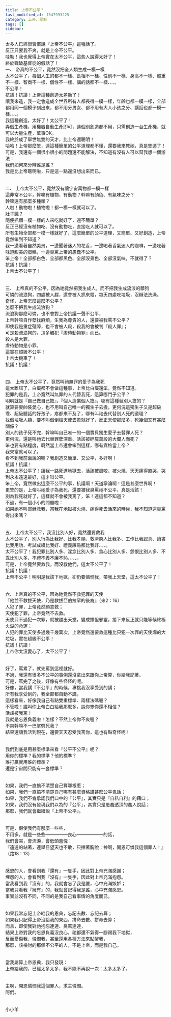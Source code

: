 ```yaml
---
title: 上帝不公平？
last_modified_at: 1547993225
category: 上帝、耶穌
tags: []
sidebar: 
---
```


<p>太多人已經很習慣說『上帝不公平』這種話了。<br/>反正只要我不爽，就是上帝不公平。<br/>哇勒！我也覺得上帝實在太不公平，這些人說得太好了！<br/>終於戳破基督徒的假話了！<br/><!--more-->一、	帝真的不公平，竟然沒把全人類生成一模一樣<br/>太不公平了，每個人生的都不一樣、長相不一樣、性別不一樣、身高不一樣、體重不一樣、智商不一樣、個性不一樣、講的話都不一樣、、、。<br/>不公平！<br/>抗議！抗議！上帝這種創造太差勁了！<br/>讓我來造，我一定會造成全世界所有人都長得一模一樣，年齡也都一模一樣，全部都用同一個模子刻出來，都不用分男女、都不用有大人小孩之分、講話也都一模一樣、、、。<br/>我這種創造，太好了！太公平了！<br/>弄個生產機，用機器自動生產即可，連個別創造都不用，只需創造一台生產機，就可以大量生產，萬事OK。<br/>我終於成了舉世無雙的天才，比上帝還聰明！<br/>哈哈！上帝那麼笨，連這種簡單的公平道理都不懂，還要我來教祂，真是笨透了！<br/>可是，我還有一個很小很小的問題還不能解決，不知道有沒有人可以幫我想一個辦法：<br/>我們如何來分辨誰是誰？<br/>我是比上帝聰明啦，只是這一點還沒想出來而已。<br/><br/><br/>二、	上帝太不公平，竟然沒有讓宇宙萬物都一模一樣<br/>這非常不公平，幹嘛有植物、有動物？幹嘛有顏色、有氣味之分？<br/>幹嘛還有那麼多種類？<br/>人啦！動物啦！植物啦！都一模一樣就可以了。<br/>肚子餓？<br/>隨便抓個一模一樣的人來吃就好了，還不簡單？<br/>反正已經沒有植物吃、沒有動物吃，直接吃人就可以了。<br/>所有生物全部都一模一樣就好了，這麼簡單的公平道理，又簡單、又好創造，上帝竟然笨到不知道？<br/>我一邊看著自然美景，一邊聞著迷人的花香，一邊喝著香氣迷人的咖啡，一邊吃著味道甜美的蛋糕，一邊臭罵上帝的愚蠢不公平。<br/>笨上帝！全部都白色、全部都黑色、全部沒景色、全部沒氣味，不就得了？<br/>抗議！抗議！<br/>上帝太不公平了！<br/><br/><br/>三、	上帝真的不公平，因為祂竟然把我生成人，而不把我生成流浪的髒狗<br/>可憐的流浪狗，四處被人趕，還會被人抓來殺，每天四處吃垃圾，沒辦法洗澡。<br/>奇怪，上帝怎麼這麼不公平？<br/>怎麼不把我生成流浪狗？<br/>流浪狗那麼可憐，也不會對上帝抗議一聲不公平，<br/>上帝幹嘛自作孽找麻煩，生我為尊貴的人，還要被我罵不公平？<br/>即使我是重症殘障，也不會被人殺，殺我的會被判『殺人罪』；<br/>可是殺流浪狗的，頂多觸犯『虐待動物罪』而已。<br/>殺人是大罪，<br/>虐待動物是小罪。<br/>這實在超級不公平！<br/>上帝太機車了！<br/>抗議！抗議！<br/><br/><br/>四、	上帝太不公平了，竟然叫祂無罪的愛子為我死<br/>這太離譜了，白癡都不會做這種事，上帝比白癡還笨，竟然不知道。<br/>犯罪的是我，上帝竟然叫無罪的人代替我死，這算哪門子公平？<br/>明明就是『自己做自己擔』，『個人造業個人擔』，哪有這種替別人擔的？<br/>就算要耍帥裝愛心，也不用叫自己唯一的獨生子去擔，更何況這獨生子又是超級乖、超級聽話的好孩子，疼都來不及了，哪有叫祂去代替別人死的道理？<br/>找個垃圾人類，要不叫個倒楣天使去擔就好了，反正天使那麼多，死幾個又有甚麼關係？<br/>別人的孩子死不完，幹嘛叫自己唯一的一個寶貝獨生愛子去替罪人死？<br/>更何況，還是叫祂去代替罪孽深重、活該被碎屍萬段的大爛人而死？<br/>笨也要有點程度，既然當上帝還會笨到這樣，哪有資格當上帝？<br/>我來當就可以了。<br/>看不到我前面說的嗎？我創造又簡單、又公平，多好啊！<br/>抗議！抗議！<br/>上帝太不公平了！讓我一路死進地獄去，活該被蟲咬、被火燒、天天痛得直哭、哭到永永遠遠最好，這才叫公平。<br/>笨上帝，竟然做出這麼不公平的事，抗議啊！天道寧論啊！這是甚麼世界啊！<br/>更笨的是，上帝叫祂愛子為我死，還要被我臭罵祂不公平，真是活該！<br/>別為我死就好了，這樣就不會被我罵了，笨！連這都不知道？<br/>不過，有一個小小的問題啦：<br/>如果祂不叫耶穌救我，當我在地獄被火燒、痛得死去活來的時候，我不知道還臭罵得出來嗎？<br/><br/><br/>五、	上帝太不公平，我沒比別人好，竟然還要救我<br/>太不公平了，別人行為比我好、比我孝順、救濟窮人比我多、工作比我認真、讀書比我用功、考試成績比我好、禮義廉恥都比我好、、、。<br/>太不公平了！我犯罪比別人多、淫念比別人多、貪心比別人多、怨恨比別人多、不乖比別人多、不禮不義不廉不恥、、、、。<br/>可是，上帝竟然要救我，而沒救他們，這太不公平了！<br/>抗議！抗議！<br/>上帝不公平！明明是我該下地獄，卻仍要憐憫我，帶我上天堂，這太不公平了！<br/><br/><br/>六、上帝真的不公平，因為祂竟然不救犯罪的天使<br/>『他並不救拔天使，乃是救拔亞伯拉罕的後裔』（來2：16）<br/>人犯了罪，上帝竟然願意救；<br/>天使犯了罪，上帝竟然不去救。<br/>天使只不過犯一次罪，就被趕出天堂，變成撒但邪靈，接下來反正就只能等候終極火湖的命運；<br/>人犯的罪比天使多過幾千幾萬次，上帝竟然還要救這種比只犯一次罪的天使爛的大垃圾，實在超級不公平！<br/>抗議！抗議！<br/>上帝你太沒愛心了，太不公平了！<br/><br/><br/>好了，罵累了，就先罵到這裡就好。<br/>不過，我還有很多不公平的事例還沒拿出來跟你上帝算，你給我記著。<br/>可是，罵完了之後，好像有些怪怪的呢。<br/>好像，當我講『不公平』的時候，專挑我沒享受到的講；<br/>所有我享受到的，我全部都自動不講。<br/>這樣看來，好像我自己有點雙重標準、兩樣法碼喔？<br/>不管啦！誰叫你上帝白白給我那麼多，說你笨你還不相信？<br/>活該被我罵！<br/>我就是忘恩負義啦！怎樣？不然上帝你不爽喔？<br/>不爽幹嘛不一巴掌劈死我？<br/>結果還讓我活到現在，還要天天忍受我罵你，這也有點奇怪呢！<br/><br/><br/>我們到底是用甚麼標準來看『公平不公平』呢？<br/>用你的標準？我的標準？他的標準？<br/>誰打贏就用誰的標準？<br/>還是宇宙間只能有一套標準？<br/><br/><br/>如果，我們一直搞不清楚自己算哪根蔥；<br/>如果，我們一直搞不清楚自己哪有甚麼資格講甚麼公平鬼話；<br/>如果，我們不肯承認我們口中的『公平』，其實只是『自私自利』的藉口；<br/>如果，我們沒有發現我們以為的『公平』，其實只是愚蠢透頂的蠢人說話；<br/>那麼，我們就會繼續說『上帝不公平』。<br/><br/><br/>可是，假使我們有那麼一些些，<br/>不用多，就是一些些—————良心——————的話，<br/>我們會哭，會流淚，會低頭羞愧：<br/>『遠遠的站著，連舉目望天也不敢，只捶著胸說：神啊，開恩可憐我這個罪人！』（路18：13）<br/><br/><br/>感恩的人，會看到我『還有』一隻手，因此對上帝充滿感謝；<br/>埋怨的人，會看到我『沒有』一隻手，因此對上帝充滿抱怨。<br/>當我看到我『沒有』的，我就會忘了我是誰，心中充滿嫉妒；<br/>當我只看我『擁有』的，我就會記得我是誰，心中充滿感恩。<br/>事實並沒有不同，不同的是我自己看事情的角度而已。<br/><br/><br/>如果我常忘記上帝給我的恩典，忘記去數、忘記去算；<br/>如果我只記得上帝沒給我的東西，拼命去數、拼命去算；<br/>而且，即使我對祂抱怨連連、臭罵連連，<br/>結果上帝對我的忘恩負義沒良心，祂都還不氣得一腳踢我下地獄，<br/>反而憂傷我、憐憫我，甚至還用各種方法來點醒我，<br/>那麼，該檢討的那個不公平的人，不是上帝，而是我自己。<br/><br/><br/>當我屬算上帝恩典，我只發現：<br/>上帝給我的，已經太多太多，我不能不再說一次：太多太多了。<br/><br/><br/>主啊，開恩憐憫我這個罪人，求主憐憫。<br/>阿們。<br/><br/><br/>小小羊<br/><br/></p><p> </p><br/><br/>